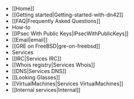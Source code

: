  * [[Home]]
  * [[Getting started|Getting-started-with-dn42]]
  * [[FAQ|Frequently Asked Questions]]
 * How-to
  * [[IPsec With Public Keys|IPsecWithPublicKeys]]
  * [[Email|email]]
  * [[GRE on FreeBSD|gre-on-freebsd]]
 * Services
  * [[IRC|Services IRC]]
  * [[Whois registry|Services Whois]]
  * [[DNS|Services DNS]]
  * [[Looking Glasses]]
  * [[VirtualMachines|Services VirtualMachines]]
  * [[Internal services|Internal]]